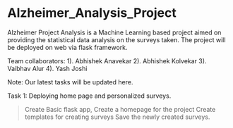# Alzheimer_Analysis_Project
Alzheimer Project Analysis is a Machine Learning based project aimed on providing the statistical data analysis on the surveys taken. The project will be deployed on web via flask framework.

Team collaborators:
1). Abhishek Anavekar
2). Abhishek Kolvekar
3). Vaibhav Alur
4). Yash Joshi

Note: Our latest tasks will be updated here.

Task 1: Deploying home page and personalized surveys.
> Create Basic flask app,
> Create a homepage for the project
> Create templates for creating surveys
> Save the newly created surveys.
